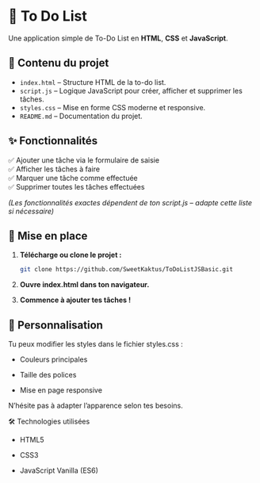 # 📝 To Do List

Une application simple de To-Do List en **HTML**, **CSS** et **JavaScript**.

## 📂 Contenu du projet

- `index.html` – Structure HTML de la to-do list.
- `script.js` – Logique JavaScript pour créer, afficher et supprimer les tâches.
- `styles.css` – Mise en forme CSS moderne et responsive.
- `README.md` – Documentation du projet.

## ✨ Fonctionnalités

✅ Ajouter une tâche via le formulaire de saisie  
✅ Afficher les tâches à faire  
✅ Marquer une tâche comme effectuée  
✅ Supprimer toutes les tâches effectuées  

*(Les fonctionnalités exactes dépendent de ton script.js – adapte cette liste si nécessaire)*

## 🚀 Mise en place

1. **Télécharge ou clone le projet :**

   ```bash
   git clone https://github.com/SweetKaktus/ToDoListJSBasic.git

2. **Ouvre index.html dans ton navigateur.**

3. **Commence à ajouter tes tâches !**

## 🎨 Personnalisation

Tu peux modifier les styles dans le fichier styles.css :

- Couleurs principales

- Taille des polices

- Mise en page responsive

N’hésite pas à adapter l’apparence selon tes besoins.

🛠️ Technologies utilisées

- HTML5

- CSS3

- JavaScript Vanilla (ES6)